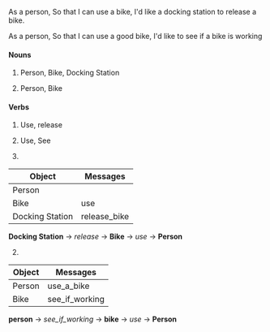 As a person,
So that I can use a bike,
I'd like a docking station to release a bike.

As a person,
So that I can use a good bike,
I'd like to see if a bike is working

#### Nouns

1. Person, Bike, Docking Station

2. Person, Bike

#### Verbs

1. Use, release

2. Use, See

1.

| Object | Messages |
| ------ | -------- |
| Person |  |
| Bike | use |
| Docking Station | release_bike |  

**Docking Station** -> *release* -> **Bike** -> *use* -> **Person**

2.

| Object | Messages |
| ------ | -------- |
| Person | use_a_bike |
| Bike   | see_if_working |

**person** -> *see_if_working* -> **bike** -> *use* -> **Person**
